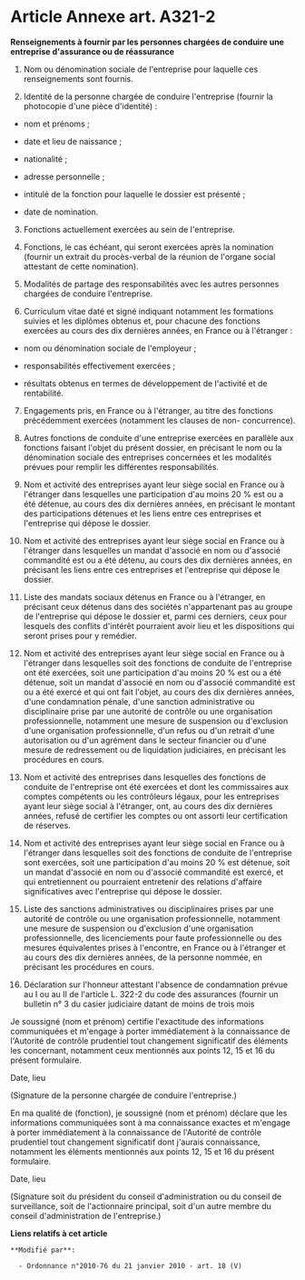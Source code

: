 # Article Annexe art. A321-2

**Renseignements à fournir par les personnes chargées de conduire une entreprise d'assurance ou de réassurance**

1. Nom ou dénomination sociale de l'entreprise pour laquelle ces renseignements sont fournis.

2. Identité de la personne chargée de conduire l'entreprise (fournir la photocopie d'une pièce d'identité) :

- nom et prénoms ;

- date et lieu de naissance ;

- nationalité ;

- adresse personnelle ;

- intitulé de la fonction pour laquelle le dossier est présenté ;

- date de nomination.

3. Fonctions actuellement exercées au sein de l'entreprise.

4. Fonctions, le cas échéant, qui seront exercées après la nomination (fournir un extrait du procès-verbal de la réunion de
l'organe social attestant de cette nomination).

5. Modalités de partage des responsabilités avec les autres personnes chargées de conduire l'entreprise.

6. Curriculum vitae daté et signé indiquant notamment les formations suivies et les diplômes obtenus et, pour chacune des
fonctions exercées au cours des dix dernières années, en France ou à l'étranger :

- nom ou dénomination sociale de l'employeur ;

- responsabilités effectivement exercées ;

- résultats obtenus en termes de développement de l'activité et de rentabilité.

7. Engagements pris, en France ou à l'étranger, au titre des fonctions précédemment exercées (notamment les clauses de non-
concurrence).

8. Autres fonctions de conduite d'une entreprise exercées en parallèle aux fonctions faisant l'objet du présent dossier, en
précisant le nom ou la dénomination sociale des entreprises concernées et les modalités prévues pour remplir les différentes
responsabilités.

9. Nom et activité des entreprises ayant leur siège social en France ou à l'étranger dans lesquelles une participation d'au
moins 20 % est ou a été détenue, au cours des dix dernières années, en précisant le montant des participations détenues et
les liens entre ces entreprises et l'entreprise qui dépose le dossier.

10. Nom et activité des entreprises ayant leur siège social en France ou à l'étranger dans lesquelles un mandat d'associé en
nom ou d'associé commandité est ou a été détenu, au cours des dix dernières années, en précisant les liens entre ces
entreprises et l'entreprise qui dépose le dossier.

11. Liste des mandats sociaux détenus en France ou à l'étranger, en précisant ceux détenus dans des sociétés n'appartenant
pas au groupe de l'entreprise qui dépose le dossier et, parmi ces derniers, ceux pour lesquels des conflits d'intérêt
pourraient avoir lieu et les dispositions qui seront prises pour y remédier.

12. Nom et activité des entreprises ayant leur siège social en France ou à l'étranger dans lesquelles soit des fonctions de
conduite de l'entreprise ont été exercées, soit une participation d'au moins 20 % est ou a été détenue, soit un mandat
d'associé en nom ou d'associé commandité est ou a été exercé et qui ont fait l'objet, au cours des dix dernières années,
d'une condamnation pénale, d'une sanction administrative ou disciplinaire prise par une autorité de contrôle ou une
organisation professionnelle, notamment une mesure de suspension ou d'exclusion d'une organisation professionnelle, d'un
refus ou d'un retrait d'une autorisation ou d'un agrément dans le secteur financier ou d'une mesure de redressement ou de
liquidation judiciaires, en précisant les procédures en cours.

13. Nom et activité des entreprises dans lesquelles des fonctions de conduite de l'entreprise ont été exercées et dont les
commissaires aux comptes compétents ou les contrôleurs légaux, pour les entreprises ayant leur siège social à l'étranger,
ont, au cours des dix dernières années, refusé de certifier les comptes ou ont assorti leur certification de réserves.

14. Nom et activité des entreprises ayant leur siège social en France ou à l'étranger dans lesquelles soit des fonctions de
conduite de l'entreprise sont exercées, soit une participation d'au moins 20 % est détenue, soit un mandat d'associé en nom
ou d'associé commandité est exercé, et qui entretiennent ou pourraient entretenir des relations d'affaire significatives avec
l'entreprise qui dépose le dossier.

15. Liste des sanctions administratives ou disciplinaires prises par une autorité de contrôle ou une organisation
professionnelle, notamment une mesure de suspension ou d'exclusion d'une organisation professionnelle, des licenciements pour
faute professionnelle ou des mesures équivalentes prises à l'encontre, en France ou à l'étranger et au cours des dix
dernières années, de la personne nommée, en précisant les procédures en cours.

16. Déclaration sur l'honneur attestant l'absence de condamnation prévue au I ou au II de l'article L. 322-2 du code des
assurances (fournir un bulletin n° 3 du casier judiciaire datant de moins de trois mois 

Je soussigné (nom et prénom) certifie l'exactitude des informations communiquées et m'engage à porter immédiatement à la
connaissance de l'Autorité de contrôle prudentiel tout changement significatif des éléments les concernant, notamment ceux
mentionnés aux points 12, 15 et 16 du présent formulaire.

Date, lieu

(Signature de la personne chargée de conduire l'entreprise.)

En ma qualité de (fonction), je soussigné (nom et prénom) déclare que les informations communiquées sont à ma connaissance
exactes et m'engage à porter immédiatement à la connaissance de l'Autorité de contrôle prudentiel tout changement
significatif dont j'aurais connaissance, notamment les éléments mentionnés aux points 12, 15 et 16 du présent formulaire.

Date, lieu

(Signature soit du président du conseil d'administration ou du conseil de surveillance, soit de l'actionnaire principal, soit
d'un autre membre du conseil d'administration de l'entreprise.)

**Liens relatifs à cet article**

	**Modifié par**:

	  - Ordonnance n°2010-76 du 21 janvier 2010 - art. 18 (V)
